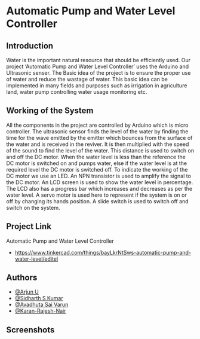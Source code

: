 
# Automatic Pump and Water Level Controller

## Introduction
Water is the important natural resource that should be efficiently 
used. Our project ‘Automatic Pump and Water Level Controller’ 
uses the Arduino and Ultrasonic senser. The Basic idea of the 
project is to ensure the proper use of water and reduce the 
wastage of water. This basic idea can be implemented in many 
fields and purposes such as irrigation in agriculture land, water 
pump controlling water usage monitoring etc.

## Working of the System

All the components in the project are controlled by Arduino 
which is micro controller. The ultrasonic sensor finds the level of 
the water by finding the time for the wave emitted by the emitter 
which bounces from the surface of the water and is received in 
the reviver. It is then multiplied with the speed of the sound 
to find the level of the water. This distance is used to switch on and 
off the DC motor. When the water level is less than the reference 
the DC motor is switched on and pumps water, else if the water 
level is at the required level the DC motor is switched off. 
To indicate the working of the DC motor we use an LED. An NPN 
transistor is used to amplify the signal to the DC motor. An LCD 
screen is used to show the water level in percentage. The LCD 
also has a progress bar which increases and decreases as per the 
water level. A servo motor is used here to represent if the system 
is on or off by changing its hands position. A slide switch is used 
to switch off and switch on the system.

## Project Link
 Automatic Pump and Water Level Controller
 - https://www.tinkercad.com/things/bayLkrNtSws-automatic-pump-and-water-level/editel

## Authors

- [@Arjun U](https://github.com/Arjun2099)
- [@Sidharth S Kumar](https://github.com/Sidharthssk)
- [@Avadhuta Sai Varun](https://github.com/saivarun4002)
- [@Karan-Rajesh-Nair](https://github.com/Karan-Rajesh-Nair)


## Screenshots

![]()

